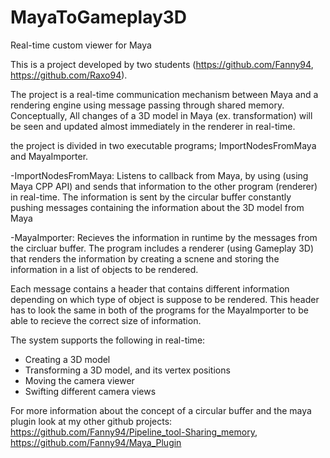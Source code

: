 # MayaToGameplay3D
Real-time custom viewer for Maya

This is a project developed by two students (https://github.com/Fanny94, https://github.com/Raxo94). 

The project is a real-time communication mechanism between Maya and a rendering engine using message passing through
shared memory. Conceptually, All changes of a 3D model in Maya (ex. transformation) will be seen and updated almost immediately in the renderer in real-time.

the project is divided in two executable programs; ImportNodesFromMaya and MayaImporter.

   -ImportNodesFromMaya: Listens to callback from Maya, by using (using Maya CPP API) and sends that information to the other program    (renderer) in real-time. The information is sent by the circular buffer constantly pushing messages containing the information about the 3D model from Maya

   -MayaImporter: Recieves the information in runtime by the messages from the circluar buffer. The program includes a renderer (using Gameplay 3D) that renders the information  by creating a scnene and storing the information in a list of objects to be rendered. 

Each message contains a header that contains different information depending on which type of object is suppose to be rendered. This header has to look the same in both of the programs for the MayaImporter to be able to recieve the correct size of information.

The system supports the following in real-time: 
- Creating a 3D model 
- Transforming a 3D model, and its vertex positions
- Moving the camera viewer
- Swifting different camera views 

For more information about the concept of a circular buffer and the maya plugin look at my other github projects: https://github.com/Fanny94/Pipeline_tool-Sharing_memory, https://github.com/Fanny94/Maya_Plugin 
